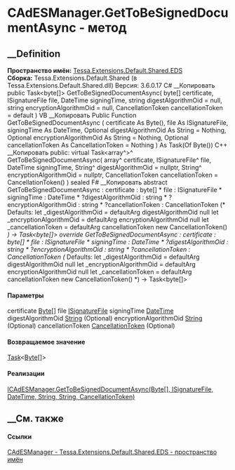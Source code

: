 # CAdESManager.GetToBeSignedDocumentAsync - метод
##  __Definition
 **Пространство имён:**
[Tessa.Extensions.Default.Shared.EDS](N_Tessa_Extensions_Default_Shared_EDS.htm)  
 **Сборка:** Tessa.Extensions.Default.Shared (в
Tessa.Extensions.Default.Shared.dll) Версия: 3.6.0.17
C# __Копировать
     public Task<byte[]> GetToBeSignedDocumentAsync(
    	byte[] certificate,
    	ISignatureFile file,
    	DateTime signingTime,
    	string digestAlgorithmOid = null,
    	string encryptionAlgorithmOid = null,
    	CancellationToken cancellationToken = default
    )
VB __Копировать
     Public Function GetToBeSignedDocumentAsync ( 
    	certificate As Byte(),
    	file As ISignatureFile,
    	signingTime As DateTime,
    	Optional digestAlgorithmOid As String = Nothing,
    	Optional encryptionAlgorithmOid As String = Nothing,
    	Optional cancellationToken As CancellationToken = Nothing
    ) As Task(Of Byte())
C++ __Копировать
     public:
    virtual Task<array<unsigned char>^>^ GetToBeSignedDocumentAsync(
    	array<unsigned char>^ certificate, 
    	ISignatureFile^ file, 
    	DateTime signingTime, 
    	String^ digestAlgorithmOid = nullptr, 
    	String^ encryptionAlgorithmOid = nullptr, 
    	CancellationToken cancellationToken = CancellationToken()
    ) sealed
F# __Копировать
     abstract GetToBeSignedDocumentAsync : 
            certificate : byte[] * 
            file : ISignatureFile * 
            signingTime : DateTime * 
            ?digestAlgorithmOid : string * 
            ?encryptionAlgorithmOid : string * 
            ?cancellationToken : CancellationToken 
    (* Defaults:
            let _digestAlgorithmOid = defaultArg digestAlgorithmOid null
            let _encryptionAlgorithmOid = defaultArg encryptionAlgorithmOid null
            let _cancellationToken = defaultArg cancellationToken new CancellationToken()
    *)
    -> Task<byte[]> 
    override GetToBeSignedDocumentAsync : 
            certificate : byte[] * 
            file : ISignatureFile * 
            signingTime : DateTime * 
            ?digestAlgorithmOid : string * 
            ?encryptionAlgorithmOid : string * 
            ?cancellationToken : CancellationToken 
    (* Defaults:
            let _digestAlgorithmOid = defaultArg digestAlgorithmOid null
            let _encryptionAlgorithmOid = defaultArg encryptionAlgorithmOid null
            let _cancellationToken = defaultArg cancellationToken new CancellationToken()
    *)
    -> Task<byte[]> 
#### Параметры
certificate [Byte](https://learn.microsoft.com/dotnet/api/system.byte)[]
file [ISignatureFile](T_Tessa_Platform_EDS_ISignatureFile.htm)
signingTime [DateTime](https://learn.microsoft.com/dotnet/api/system.datetime)
digestAlgorithmOid
[String](https://learn.microsoft.com/dotnet/api/system.string) (Optional)
encryptionAlgorithmOid
[String](https://learn.microsoft.com/dotnet/api/system.string) (Optional)
cancellationToken
[CancellationToken](https://learn.microsoft.com/dotnet/api/system.threading.cancellationtoken)
(Optional)
#### Возвращаемое значение
[Task](https://learn.microsoft.com/dotnet/api/system.threading.tasks.task-1)<[Byte](https://learn.microsoft.com/dotnet/api/system.byte)[]>
#### Реализации
[ICAdESManager.GetToBeSignedDocumentAsync(Byte[], ISignatureFile, DateTime,
String, String,
CancellationToken)](M_Tessa_Platform_EDS_ICAdESManager_GetToBeSignedDocumentAsync.htm)  
##  __См. также
#### Ссылки
[CAdESManager - ](T_Tessa_Extensions_Default_Shared_EDS_CAdESManager.htm)
[Tessa.Extensions.Default.Shared.EDS - пространство
имён](N_Tessa_Extensions_Default_Shared_EDS.htm)
